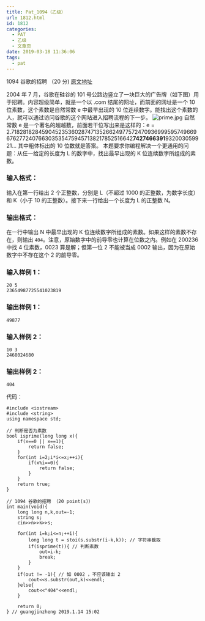 ```yaml
---
title: Pat_1094（乙级）
url: 1812.html
id: 1812
categories:
  - PAT
  - 乙级
  - 文章页
date: 2019-03-18 11:36:06
tags:
  - pat
---
```


1094 谷歌的招聘 （20 分) [原文地址](https://pintia.cn/problem-sets/994805260223102976/problems/1071785997033074688)

2004 年 7 月，谷歌在硅谷的 101 号公路边竖立了一块巨大的广告牌（如下图）用于招聘。内容超级简单，就是一个以 .com 结尾的网址，而前面的网址是一个 10 位素数，这个素数是自然常数 e 中最早出现的 10 位连续数字。能找出这个素数的人，就可以通过访问谷歌的这个网站进入招聘流程的下一步。 ![prime.jpg](https://images.ptausercontent.com/57148679-d574-4f49-b048-775c6c07791c.jpg) 自然常数 e 是一个著名的超越数，前面若干位写出来是这样的：e = 2.71828182845904523536028747135266249775724709369995957496696762772407663035354759457138217852516642**7427466391**932003059921... 其中粗体标出的 10 位数就是答案。 本题要求你编程解决一个更通用的问题：从任一给定的长度为 L 的数字中，找出最早出现的 K 位连续数字所组成的素数。

### 输入格式：

输入在第一行给出 2 个正整数，分别是 L（不超过 1000 的正整数，为数字长度）和 K（小于 10 的正整数）。接下来一行给出一个长度为 L 的正整数 N。

### 输出格式：

在一行中输出 N 中最早出现的 K 位连续数字所组成的素数。如果这样的素数不存在，则输出 `404`。注意，原始数字中的前导零也计算在位数之内。例如在 200236 中找 4 位素数，0023 算是解；但第一位 2 不能被当成 0002 输出，因为在原始数字中不存在这个 2 的前导零。

### 输入样例 1：

    20 5
    23654987725541023819
    

### 输出样例 1：

    49877
    

### 输入样例 2：

    10 3
    2468024680
    

### 输出样例 2：

    404

代码：
```
#include <iostream>  
#include <string> 
using namespace std;
   
// 判断是否为素数
bool isprime(long long x){
    if(x==0 || x==1){
        return false;
    }
    for(int i=2;i*i<=x;++i){
        if(x%i==0){
            return false;
        }
    }
    return true;
} 
 
// 1094 谷歌的招聘 （20 point(s)）
int main(void){      
    long long n,k,out=-1;
    string s;
    cin>>n>>k>>s; 
     
    for(int i=k;i<=n;++i){
        long long t = stoi(s.substr(i-k,k)); // 字符串截取
        if(isprime(t)){ // 判断素数
            out=i-k;
            break;
        }
    } 
    if(out != -1){ // 如 0002 ，不应该输出 2
        cout<<s.substr(out,k)<<endl;
    }else{
        cout<<"404"<<endl;
    }
 
    return 0;
} // guangjinzheng 2019.1.14 15:02
```
